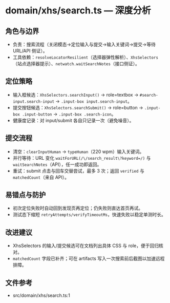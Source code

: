 # domain/xhs/search.ts — 深度分析

## 角色与边界
- 负责：搜索流程（关闭模态→定位输入与提交→输入关键词→提交→等待 URL/API 侧证）。
- 工具依赖：`resolveLocatorResilient`（选择器弹性解析）、`XhsSelectors`（站点选择器提示）、`netwatch.waitSearchNotes`（接口侧证）。

## 定位策略
- 输入框候选：`XhsSelectors.searchInput()` → role=textbox → `#search-input.search-input` → `.input-box input.search-input`。
- 提交按钮候选：`XhsSelectors.searchSubmit()` → role=button → `.input-box .input-button` → `.input-box .search-icon`。
- 健康度记录：对 input/submit 各自只记录一次（避免噪音）。

## 提交流程
- 清空：`clearInputHuman` → `typeHuman`（220 wpm）输入关键词。
- 并行等待：URL 变化 `waitForURL(/\/search_result\?keyword=/)` 与 `waitSearchNotes`（API），任一成功即返回。
- 重试：submit 点击与回车交替尝试，最多 3 次；返回 `verified` 与 `matchedCount`（来自 API）。

## 易错点与防护
- 初次定位失败时自动回到发现页再定位；仍失败则直达首页再试。
- 测试态下缩短 `retryAttempts/verifyTimeoutMs`，快速失败以稳定单测时长。

## 改进建议
- XhsSelectors 的输入/提交候选可在文档列出具体 CSS 与 role，便于回归核对。
- `matchedCount` 字段已补齐；可在 artifacts 写入一次搜索前后截图以加速远程排障。

## 文件参考
- src/domain/xhs/search.ts:1
